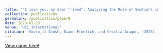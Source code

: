 ```yaml
---
title: "“I love you, my dear friend”: Analyzing the Role of Emotions in the Building of Friendships in Online Fanfiction Communities"
collection: publications
permalink: /publication/paper9
date: 2023-07-23
venue: 'HCI International'
citation: 'Sourojit Ghosh, Niamh Froelich, and Cecilia Aragon. (2023). “I love you, my dear friend”: Analyzing the Role of Emotions in the Building of Friendships in Online Fanfiction Communities. In Proceedings of the 15th International Conference on Social Computing and Social Media in the context of the 25th International Conference on Human-Computer Interaction (HCI International 2023).'
---
```

[View paper here!](https://link.springer.com/chapter/10.1007/978-3-031-35927-9_32)
